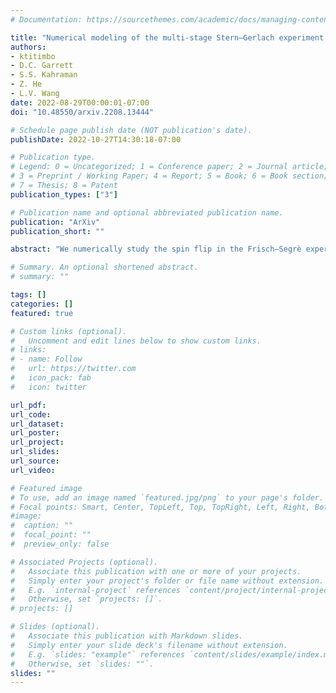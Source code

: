 ```yaml
---
# Documentation: https://sourcethemes.com/academic/docs/managing-content/

title: "Numerical modeling of the multi-stage Stern–Gerlach experiment by Frisch and Segrè using co-quantum dynamics via the Bloch equation"
authors: 
- ktitimbo
- D.C. Garrett
- S.S. Kahraman
- Z. He
- L.V. Wang
date: 2022-08-29T00:00:01-07:00
doi: "10.48550/arxiv.2208.13444"

# Schedule page publish date (NOT publication's date).
publishDate: 2022-10-27T14:30:18-07:00

# Publication type.
# Legend: 0 = Uncategorized; 1 = Conference paper; 2 = Journal article;
# 3 = Preprint / Working Paper; 4 = Report; 5 = Book; 6 = Book section;
# 7 = Thesis; 8 = Patent
publication_types: ["3"]

# Publication name and optional abbreviated publication name.
publication: "ArXiv"
publication_short: ""

abstract: "We numerically study the spin flip in the Frisch–Segrè experiment, the first multi-stage Stern–Gerlach experiment, within the context of the novel co-quantum dynamics theory. We model the middle stage responsible for spin rotation by sampling the atoms with the Monte Carlo method and solving the dynamics of the electron and nuclear magnetic moments numerically according to the Bloch equation. Our results show that, without using any fitting parameters, the co-quantum dynamics closely reproduces the experimental observation reported by Frisch and Segrè in 1933, which has so far lacked theoretical predictions."

# Summary. An optional shortened abstract.
# summary: ""

tags: []
categories: []
featured: true

# Custom links (optional).
#   Uncomment and edit lines below to show custom links.
# links:
# - name: Follow
#   url: https://twitter.com
#   icon_pack: fab
#   icon: twitter

url_pdf:
url_code:
url_dataset:
url_poster:
url_project:
url_slides:
url_source:
url_video:

# Featured image
# To use, add an image named `featured.jpg/png` to your page's folder. 
# Focal points: Smart, Center, TopLeft, Top, TopRight, Left, Right, BottomLeft, # # #Bottom, BottomRight.
#image:
#  caption: ""
#  focal_point: ""
#  preview_only: false

# Associated Projects (optional).
#   Associate this publication with one or more of your projects.
#   Simply enter your project's folder or file name without extension.
#   E.g. `internal-project` references `content/project/internal-project/index.md`.
#   Otherwise, set `projects: []`.
# projects: []

# Slides (optional).
#   Associate this publication with Markdown slides.
#   Simply enter your slide deck's filename without extension.
#   E.g. `slides: "example"` references `content/slides/example/index.md`.
#   Otherwise, set `slides: ""`.
slides: ""
---
```

